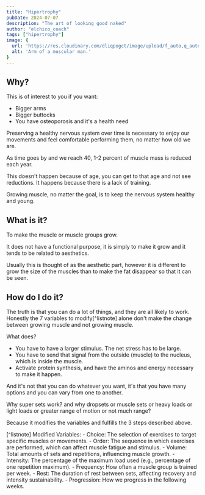 ```yaml
---
title: "Hipertrophy"
pubDate: 2024-07-07
description: "The art of looking good naked"
author: "elchico_coach"
tags: ["hipertrophy"]
image: {
  url: 'https://res.cloudinary.com/dliqpogct/image/upload/f_auto,q_auto/v1/mysite/hipertrophy',
  alt: 'Arm of a muscular man.'
}
---
```


## Why?

This is of interest to you if you want:
- Bigger arms
- Bigger buttocks
- You have osteoporosis and it's a health need

Preserving a healthy nervous system over time is necessary to enjoy our movements and feel comfortable performing them, no matter how old we are.

As time goes by and we reach 40, 1-2 percent of muscle mass is reduced each year.

This doesn't happen because of age, you can get to that age and not see reductions. It happens because there is a lack of training.

Growing muscle, no matter the goal, is to keep the nervous system healthy and young.

## What is it?

To make the muscle or muscle groups grow.

It does not have a functional purpose, it is simply to make it grow and it tends to be related to aesthetics.

Usually this is thought of as the aesthetic part, however it is different to grow the size of the muscles than to make the fat disappear so that it can be seen.

## How do I do it?

The truth is that you can do a lot of things, and they are all likely to work. Honestly the 7 variables to modify[^listnote] alone don't make the change between growing muscle and not growing muscle.

What does?

- You have to have a larger stimulus. The net stress has to be large.
- You have to send that signal from the outside (muscle) to the nucleus, which is inside the muscle.
- Activate protein synthesis, and have the aminos and energy necessary to make it happen.

And it's not that you can do whatever you want, it's that you have many options and you can vary from one to another.

Why super sets work? and why dropsets or muscle sets or heavy loads or light loads or greater range of motion or not much range?

Because it modifies the variables and fulfills the 3 steps described above.

[^listnote] Modified Variables:
    - Choice: The selection of exercises to target specific muscles or movements.
    - Order: The sequence in which exercises are performed, which can affect muscle fatigue and stimulus.
    - Volume: Total amounts of sets and repetitions, influencing muscle growth.
    - Intensity: The percentage of the maximum load used (e.g., percentage of one repetition maximum).
    - Frequency: How often a muscle group is trained per week.
    - Rest: The duration of rest between sets, affecting recovery and intensity sustainability.
    - Progression: How we progress in the following weeks.